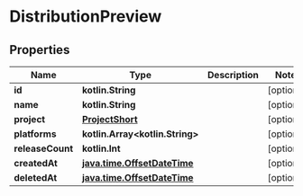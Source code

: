 
# DistributionPreview

## Properties
Name | Type | Description | Notes
------------ | ------------- | ------------- | -------------
**id** | **kotlin.String** |  |  [optional]
**name** | **kotlin.String** |  |  [optional]
**project** | [**ProjectShort**](ProjectShort.md) |  |  [optional]
**platforms** | **kotlin.Array&lt;kotlin.String&gt;** |  |  [optional]
**releaseCount** | **kotlin.Int** |  |  [optional]
**createdAt** | [**java.time.OffsetDateTime**](java.time.OffsetDateTime.md) |  |  [optional]
**deletedAt** | [**java.time.OffsetDateTime**](java.time.OffsetDateTime.md) |  |  [optional]



